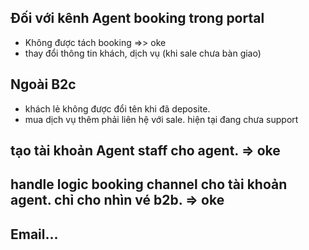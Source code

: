## Đối với kênh Agent booking trong portal

- Không được tách booking =>> oke
- thay đổi thông tin khách, dịch vụ (khi sale chưa bàn giao)

## Ngoài B2c

- khách lẻ không được đổi tên khi đã deposite.
- mua dịch vụ thêm phải liên hệ với sale. hiện tại đang chưa support

## tạo tài khoản Agent staff cho agent. => oke

## handle logic booking channel cho tài khoản agent. chỉ cho nhìn vé b2b. => oke

## Email...
